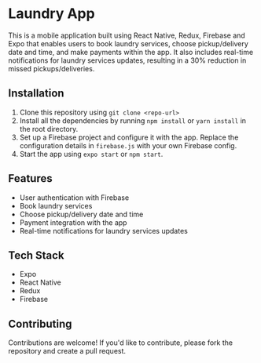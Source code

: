 # Laundry App

This is a mobile application built using React Native, Redux, Firebase and Expo that enables users to book laundry services, choose pickup/delivery date and time, and make payments within the app. It also includes real-time notifications for laundry services updates, resulting in a 30% reduction in missed pickups/deliveries.

## Installation

1. Clone this repository using `git clone <repo-url>`
2. Install all the dependencies by running `npm install` or `yarn install` in the root directory.
3. Set up a Firebase project and configure it with the app. Replace the configuration details in `firebase.js` with your own Firebase config.
4. Start the app using `expo start` or `npm start`.

## Features

- User authentication with Firebase
- Book laundry services
- Choose pickup/delivery date and time
- Payment integration with the app
- Real-time notifications for laundry services updates

## Tech Stack

- Expo
- React Native
- Redux
- Firebase


## Contributing

Contributions are welcome! If you'd like to contribute, please fork the repository and create a pull request.




